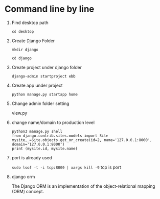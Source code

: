 # Command line by line 

1. Find desktop path
    
    `cd desktop`
    
2. Create Django Folder

    `mkdir django`
    
    `cd django`
    
3. Create project under django folder

    `django-admin startproject ebb`
    
4. Create app under project

    `python manage.py startapp home`
    
5. Change admin folder setting

     view.py
     
6. change name/domain to production level

    ```
    python3 manage.py shell
    from django.contrib.sites.models import Site
    mysite,_=Site.objects.get_or_create(id=2, name='127.0.0.1:8000', domain='127.0.0.1:8000')
    print (mysite.id, mysite.name)
    ```
    
7. port is already used
    
    `sudo lsof -t -i tcp:8000 | xargs kill -9` tcp is port 

8. django orm

    The Django ORM is an implementation of the object-relational mapping (ORM) concept.
